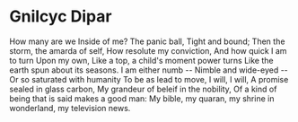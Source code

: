 # Gnilcyc Dipar

How many are we 
Inside of me? 
The panic ball, 
Tight and bound; 
Then the storm, the amarda of self, 
How resolute my conviction, 
And how quick I am to turn 
Upon my own, 
Like a top, a child's moment power turns 
Like the earth spun about its seasons. 
I am either numb -- 
Nimble and wide-eyed -- 
Or so saturated with humanity 
To be as lead to move, 
I will, I will, 
A promise sealed in glass carbon, 
My grandeur of beleif in the nobility, 
Of a kind of being that is said makes a good man: 
My bible, my quaran, my shrine in wonderland, my television news.

